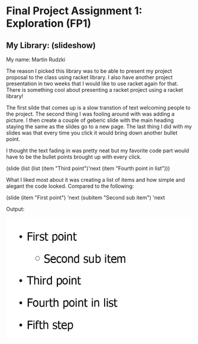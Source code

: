 # Final Project Assignment 1: Exploration (FP1)

## My Library: (slideshow)
My name: Martin Rudzki

The reason I picked this library was to be able to present my project proposal to the class using racket library. I also have another project presentation in two weeks that I would like to use racket again for that. There is something cool about presenting a racket project using a racket library!

The first silde that comes up is a slow transtion of text welcoming people to the project. The second thing I was fooling around with was adding a picture. I then create a couple of geberic slide with the main heading staying the same as the slides go to a new page. The last thing I did with my slides was that every time you click it would bring down another bullet point.

I thought the text fading in was pretty neat but my favorite code part would have to be the bullet points brought up with every click.

(slide
 (list
  (list (item "Third point")'next
   (item "Fourth point in list")))


What I liked most about it was creating a list of items and how simple and alegant the code looked. Compared to the following:

(slide
 (item "First point")
  'next
  (subitem "Second sub item")
  'next

Output:

<img src="output.jpg">

 
 
 










